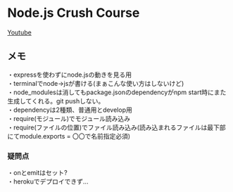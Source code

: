 # Node.js Crush Course

[Youtube](https://www.youtube.com/watch?v=fBNz5xF-Kx4)

## メモ

・expressを使わずにnode.jsの動きを見る用  
・terminalでnode→jsが書ける(まぁこんな使い方はしないけど)  
・node_modulesは消してもpackage.jsonのdependencyがnpm start時にまた生成してくれる。git pushしない。  
・dependencyは2種類、普通用とdevelop用  
・require(モジュール)でモジュール読み込み  
・require(ファイルの位置)でファイル読み込み(読み込まれるファイルは最下部にてmodule.exports = 〇〇で名前指定必須)  

### 疑問点

・onとemitはセット?  
・herokuでデプロイできず...
